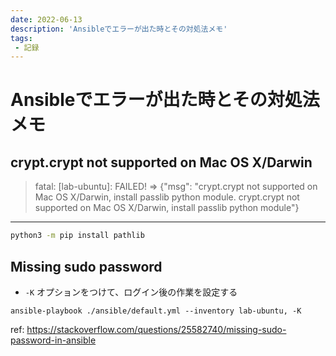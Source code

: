 ```yaml
---
date: 2022-06-13
description: 'Ansibleでエラーが出た時とその対処法メモ'
tags: 
 - 記録
---
```


# Ansibleでエラーが出た時とその対処法メモ

## crypt.crypt not supported on Mac OS X/Darwin
> fatal: [lab-ubuntu]: FAILED! => {"msg": "crypt.crypt not supported on Mac OS X/Darwin, install passlib python module. crypt.crypt not supported on Mac OS X/Darwin, install passlib python module"}

---

```bash
python3 -m pip install pathlib
```

## Missing sudo password

- `-K` オプションをつけて、ログイン後の作業を設定する

```
ansible-playbook ./ansible/default.yml --inventory lab-ubuntu, -K
```

ref: https://stackoverflow.com/questions/25582740/missing-sudo-password-in-ansible
